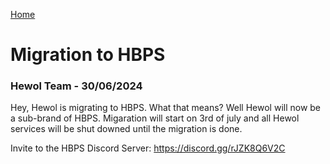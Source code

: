 <i class="fa-solid fa-house"></i> [Home](./)
# Migration to HBPS
### Hewol Team - 30/06/2024

Hey, Hewol is migrating to HBPS. What that means? Well Hewol will now be a sub-brand of HBPS.
Migaration will start on 3rd of july and all Hewol services will be shut downed until the migration is done.

Invite to the HBPS Discord Server: https://discord.gg/rJZK8Q6V2C
